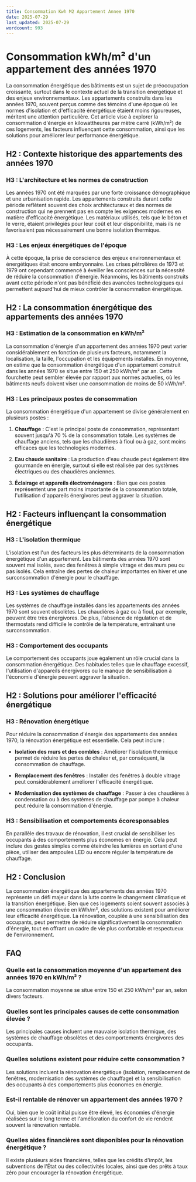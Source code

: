 ```yaml
---
title: Consommation Kwh M2 Appartement Annee 1970
date: 2025-07-29
last_updated: 2025-07-29
wordcount: 993
---
```


# Consommation kWh/m² d'un appartement des années 1970

La consommation énergétique des bâtiments est un sujet de préoccupation croissante, surtout dans le contexte actuel de la transition énergétique et des enjeux environnementaux. Les appartements construits dans les années 1970, souvent perçus comme des témoins d'une époque où les normes d'isolation et d'efficacité énergétique étaient moins rigoureuses, méritent une attention particulière. Cet article vise à explorer la consommation d'énergie en kilowattheures par mètre carré (kWh/m²) de ces logements, les facteurs influençant cette consommation, ainsi que les solutions pour améliorer leur performance énergétique.

## H2 : Contexte historique des appartements des années 1970

### H3 : L'architecture et les normes de construction

Les années 1970 ont été marquées par une forte croissance démographique et une urbanisation rapide. Les appartements construits durant cette période reflètent souvent des choix architecturaux et des normes de construction qui ne prennent pas en compte les exigences modernes en matière d'efficacité énergétique. Les matériaux utilisés, tels que le béton et le verre, étaient privilégiés pour leur coût et leur disponibilité, mais ils ne favorisaient pas nécessairement une bonne isolation thermique.

### H3 : Les enjeux énergétiques de l'époque

À cette époque, la prise de conscience des enjeux environnementaux et énergétiques était encore embryonnaire. Les crises pétrolières de 1973 et 1979 ont cependant commencé à éveiller les consciences sur la nécessité de réduire la consommation d'énergie. Néanmoins, les bâtiments construits avant cette période n'ont pas bénéficié des avancées technologiques qui permettent aujourd'hui de mieux contrôler la consommation énergétique.

## H2 : La consommation énergétique des appartements des années 1970

### H3 : Estimation de la consommation en kWh/m²

La consommation d'énergie d'un appartement des années 1970 peut varier considérablement en fonction de plusieurs facteurs, notamment la localisation, la taille, l'occupation et les équipements installés. En moyenne, on estime que la consommation énergétique d'un appartement construit dans les années 1970 se situe entre 150 et 250 kWh/m² par an. Cette fourchette peut sembler élevée par rapport aux normes actuelles, où les bâtiments neufs doivent viser une consommation de moins de 50 kWh/m².

### H3 : Les principaux postes de consommation

La consommation énergétique d'un appartement se divise généralement en plusieurs postes :

1. **Chauffage** : C'est le principal poste de consommation, représentant souvent jusqu'à 70 % de la consommation totale. Les systèmes de chauffage anciens, tels que les chaudières à fioul ou à gaz, sont moins efficaces que les technologies modernes.

2. **Eau chaude sanitaire** : La production d'eau chaude peut également être gourmande en énergie, surtout si elle est réalisée par des systèmes électriques ou des chaudières anciennes.

3. **Éclairage et appareils électroménagers** : Bien que ces postes représentent une part moins importante de la consommation totale, l'utilisation d'appareils énergivores peut aggraver la situation.

## H2 : Facteurs influençant la consommation énergétique

### H3 : L'isolation thermique

L'isolation est l'un des facteurs les plus déterminants de la consommation énergétique d'un appartement. Les bâtiments des années 1970 sont souvent mal isolés, avec des fenêtres à simple vitrage et des murs peu ou pas isolés. Cela entraîne des pertes de chaleur importantes en hiver et une surconsommation d'énergie pour le chauffage.

### H3 : Les systèmes de chauffage

Les systèmes de chauffage installés dans les appartements des années 1970 sont souvent obsolètes. Les chaudières à gaz ou à fioul, par exemple, peuvent être très énergivores. De plus, l'absence de régulation et de thermostats rend difficile le contrôle de la température, entraînant une surconsommation.

### H3 : Comportement des occupants

Le comportement des occupants joue également un rôle crucial dans la consommation énergétique. Des habitudes telles que le chauffage excessif, l'utilisation d'appareils énergivores ou le manque de sensibilisation à l'économie d'énergie peuvent aggraver la situation. 

## H2 : Solutions pour améliorer l'efficacité énergétique

### H3 : Rénovation énergétique

Pour réduire la consommation d'énergie des appartements des années 1970, la rénovation énergétique est essentielle. Cela peut inclure :

- **Isolation des murs et des combles** : Améliorer l'isolation thermique permet de réduire les pertes de chaleur et, par conséquent, la consommation de chauffage.

- **Remplacement des fenêtres** : Installer des fenêtres à double vitrage peut considérablement améliorer l'efficacité énergétique.

- **Modernisation des systèmes de chauffage** : Passer à des chaudières à condensation ou à des systèmes de chauffage par pompe à chaleur peut réduire la consommation d'énergie.

### H3 : Sensibilisation et comportements écoresponsables

En parallèle des travaux de rénovation, il est crucial de sensibiliser les occupants à des comportements plus économes en énergie. Cela peut inclure des gestes simples comme éteindre les lumières en sortant d'une pièce, utiliser des ampoules LED ou encore réguler la température de chauffage.

## H2 : Conclusion

La consommation énergétique des appartements des années 1970 représente un défi majeur dans la lutte contre le changement climatique et la transition énergétique. Bien que ces logements soient souvent associés à une consommation élevée en kWh/m², des solutions existent pour améliorer leur efficacité énergétique. La rénovation, couplée à une sensibilisation des occupants, peut permettre de réduire significativement la consommation d'énergie, tout en offrant un cadre de vie plus confortable et respectueux de l'environnement.

## FAQ

### Quelle est la consommation moyenne d'un appartement des années 1970 en kWh/m² ?

La consommation moyenne se situe entre 150 et 250 kWh/m² par an, selon divers facteurs.

### Quelles sont les principales causes de cette consommation élevée ?

Les principales causes incluent une mauvaise isolation thermique, des systèmes de chauffage obsolètes et des comportements énergivores des occupants.

### Quelles solutions existent pour réduire cette consommation ?

Les solutions incluent la rénovation énergétique (isolation, remplacement de fenêtres, modernisation des systèmes de chauffage) et la sensibilisation des occupants à des comportements plus économes en énergie.

### Est-il rentable de rénover un appartement des années 1970 ?

Oui, bien que le coût initial puisse être élevé, les économies d'énergie réalisées sur le long terme et l'amélioration du confort de vie rendent souvent la rénovation rentable.

### Quelles aides financières sont disponibles pour la rénovation énergétique ?

Il existe plusieurs aides financières, telles que les crédits d'impôt, les subventions de l'État ou des collectivités locales, ainsi que des prêts à taux zéro pour encourager la rénovation énergétique.